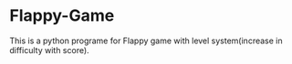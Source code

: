 # Flappy-Game
 This is a python programe for Flappy game with level system(increase in difficulty with score).
